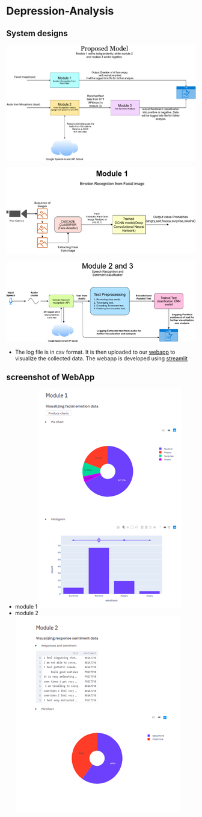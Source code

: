# Depression-Analysis

## System designs

![proposed model](https://github.com/Thehunk1206/Depression-Analysis/blob/master/Sytem%20Designs/BEproject_proposed.png)

![module 1](https://github.com/Thehunk1206/Depression-Analysis/blob/master/Sytem%20Designs/Module%201.png)

![module 2 and 3](https://github.com/Thehunk1206/Depression-Analysis/blob/master/Sytem%20Designs/moduel2%20and%203.png)

* The log file is in csv format. It is then uploaded to our [webapp](https://depression-analyser.herokuapp.com/) to visualize the collected data. The webapp is developed using [streamlit](https://www.streamlit.io/)

## screenshot of WebApp
* module 1
![screenshot1](https://github.com/Thehunk1206/Depression-Analysis/blob/master/Sytem%20Designs/webapp2.png)
* module 2
![screenshot2](https://github.com/Thehunk1206/Depression-Analysis/blob/master/Sytem%20Designs/webapp3.png)
